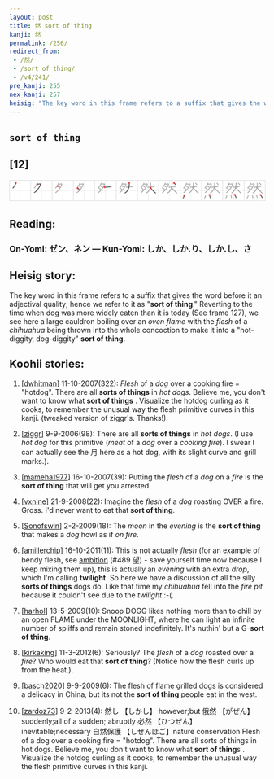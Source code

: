 ```yaml
---
layout: post
title: 然 sort of thing
kanji: 然
permalink: /256/
redirect_from:
 - /然/
 - /sort of thing/
 - /v4/241/
pre_kanji: 255
nex_kanji: 257
heisig: "The key word in this frame refers to a suffix that gives the word before it an adjectival quality; hence we refer to it as &quot;<b>sort of thing</b>.&quot; Reverting to the time when dog was more widely eaten than it is today (See frame 127), we see here a large cauldron boiling over an <i>oven flame</i> with the <i>flesh</i> of a <i>chihuahua</i> being thrown into the whole concoction to make it into a &quot;hot-diggity, dog-diggity&quot; <b>sort of thing</b>."
---
```


## `sort of thing`

## [12]

<div class="stroke"><img src="../images/E784B6.png" /></div>

## Reading:

### On-Yomi: ゼン、ネン &mdash; Kun-Yomi: しか、しか.り、しか.し、さ

## Heisig story:

The key word in this frame refers to a suffix that gives the word before it an adjectival quality; hence we refer to it as &quot;<b>sort of thing</b>.&quot; Reverting to the time when dog was more widely eaten than it is today (See frame 127), we see here a large cauldron boiling over an <i>oven flame</i> with the <i>flesh</i> of a <i>chihuahua</i> being thrown into the whole concoction to make it into a &quot;hot-diggity, dog-diggity&quot; <b>sort of thing</b>.

## Koohii stories:

1) [<a href="http://kanji.koohii.com/profile/dwhitman">dwhitman</a>] 11-10-2007(322): <em>Flesh</em> of a <em>dog</em> over a cooking fire = &quot;hotdog&quot;. There are all <strong>sorts of things</strong> in <em>hot dogs</em>. Believe me, you don&#039;t want to know what <strong>sort of things</strong> . Visualize the hotdog curling as it cooks, to remember the unusual way the flesh primitive curves in this kanji. (tweaked version of ziggr&#039;s. Thanks!).

2) [<a href="http://kanji.koohii.com/profile/ziggr">ziggr</a>] 9-9-2006(98): There are all <strong>sorts of things</strong> in <em>hot dogs</em>. (I use <em>hot dog</em> for this primitive (<em>meat</em> of a <em>dog</em> over a <em>cooking fire</em>). I swear I can actually see the 月 here as a hot dog, with its slight curve and grill marks.).

3) [<a href="http://kanji.koohii.com/profile/mameha1977">mameha1977</a>] 16-10-2007(39): Putting the <em>flesh</em> of a <em>dog</em> on a <em>fire</em> is the<strong> sort of thing</strong> that will get you arrested.

4) [<a href="http://kanji.koohii.com/profile/vxnine">vxnine</a>] 21-9-2008(22): Imagine the <em>flesh</em> of a <em>dog</em> roasting OVER a fire. Gross. I&#039;d never want to eat that<strong> sort of thing</strong>.

5) [<a href="http://kanji.koohii.com/profile/Sonofswin">Sonofswin</a>] 2-2-2009(18): The <em>moon</em> in the <em>evening</em> is the <strong>sort of thing</strong> that makes a <em>dog</em> howl as if <em>on fire</em>.

6) [<a href="http://kanji.koohii.com/profile/amillerchip">amillerchip</a>] 16-10-2011(11): This is not actually <em>flesh</em> (for an example of bendy flesh, see <a href="../489">ambition</a> (#489 望) - save yourself time now because I keep mixing them up), this is actually an <em>evening</em> with an extra <em>drop</em>, which I&#039;m calling <strong>twilight</strong>. So here we have a discussion of all the silly <strong>sorts of things</strong> dogs do. Like that time my <em>chihuahua</em> fell into the <em>fire pit</em> because it couldn&#039;t see due to the <em>twilight</em> :-(.

7) [<a href="http://kanji.koohii.com/profile/harhol">harhol</a>] 13-5-2009(10): Snoop DOGG likes nothing more than to chill by an open FLAME under the MOONLIGHT, where he can light an infinite number of spliffs and remain stoned indefinitely. It&#039;s nuthin&#039; but a G-<strong>sort of thing</strong>.

8) [<a href="http://kanji.koohii.com/profile/kirkaking">kirkaking</a>] 11-3-2012(6): Seriously? The <em>flesh</em> of a <em>dog</em> roasted over a <em>fire</em>? Who would eat that<strong> sort of thing</strong>? (Notice how the flesh curls up from the heat.).

9) [<a href="http://kanji.koohii.com/profile/basch2020">basch2020</a>] 9-9-2009(6): The flesh of flame grilled dogs is considered a delicacy in China, but its not the<strong> sort of thing</strong> people eat in the west.

10) [<a href="http://kanji.koohii.com/profile/zardoz73">zardoz73</a>] 9-2-2013(4): 然し 【しかし】 however;but 俄然 【がぜん】 suddenly;all of a sudden; abruptly 必然 【ひつぜん】inevitable;necessary 自然保護 【しぜんほご】nature conservation.Flesh of a dog over a cooking fire = &quot;hotdog&quot;. There are all sorts of things in hot dogs. Believe me, you don&#039;t want to know what<strong> sort of thing</strong>s . Visualize the hotdog curling as it cooks, to remember the unusual way the flesh primitive curves in this kanji.
